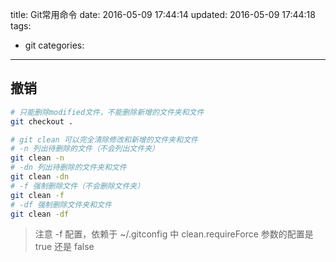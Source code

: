 title: Git常用命令
date: 2016-05-09 17:44:14
updated: 2016-05-09 17:44:18
tags:
- git
categories:

---

## 撤销

```bash
# 只能删除modified文件，不能删除新增的文件夹和文件
git checkout .

# git clean 可以完全清除修改和新增的文件夹和文件
# -n 列出待删除的文件（不会列出文件夹）
git clean -n
# -dn 列出待删除的文件夹和文件
git clean -dn
# -f 强制删除文件（不会删除文件夹）
git clean -f
# -df 强制删除文件夹和文件
git clean -df
```

> 注意 -f 配置，依赖于 ~/.gitconfig 中 clean.requireForce 参数的配置是 true 还是 false


